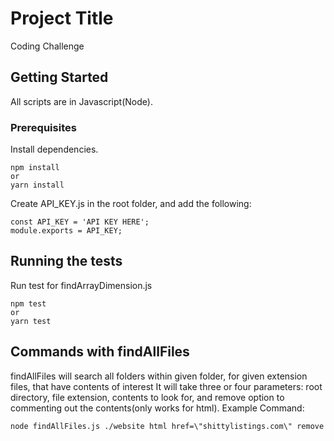 # Project Title

Coding Challenge

## Getting Started

All scripts are in Javascript(Node).

### Prerequisites

Install dependencies.
```
npm install
or
yarn install
```
Create API_KEY.js in the root folder, and add the following:
```
const API_KEY = 'API KEY HERE';
module.exports = API_KEY;
```

## Running the tests

Run test for findArrayDimension.js
```
npm test
or
yarn test
```

## Commands with findAllFiles

findAllFiles will search all folders within given folder, for given extension files, that have contents of interest
It will take three or four parameters:
root directory, file extension, contents to look for, and remove option to commenting out the contents(only works for html).
Example Command:

```
node findAllFiles.js ./website html href=\"shittylistings.com\" remove
```